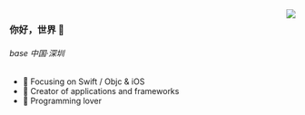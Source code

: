 <img align="right" src="https://github-readme-stats.vercel.app/api?username=Kalanhall&show_icons=true&icon_color=CE1D2D&text_color=718096&bg_color=ffffff&hide_title=true" />

### 你好，世界 👋
###### base 中国·深圳
- :punch:  Focusing on Swift / Objc & iOS
- :hammer:  Creator of applications and frameworks
- :tropical_fish:  Programming lover


<!--
**Kalanhall/Kalanhall** is a ✨ _special_ ✨ repository because its `README.md` (this file) appears on your GitHub profile.

Here are some ideas to get you started:

- 🔭 I’m currently working on ...
- 🌱 I’m currently learning ...
- 👯 I’m looking to collaborate on ...
- 🤔 I’m looking for help with ...
- 💬 Ask me about ...
- 📫 How to reach me: ...
- 😄 Pronouns: ...
- ⚡ Fun fact: ...
-->
